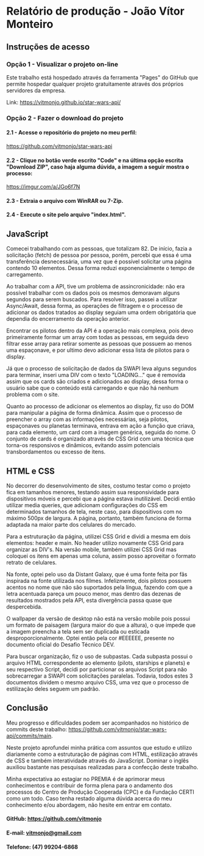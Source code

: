 # Relatório de produção - João Vítor Monteiro

## Instruções de acesso

### Opção 1 - Visualizar o projeto on-line

Este trabalho está hospedado através da ferramenta "Pages" do GitHub que permite hospedar qualquer projeto gratuitamente através dos próprios servidores da empresa.

Link:
https://vitmonjo.github.io/star-wars-api/

### Opção 2 - Fazer o download do projeto

#### 2.1 - Acesse o repositório do projeto no meu perfil:
https://github.com/vitmonjo/star-wars-api

#### 2.2 - Clique no botão verde escrito "Code" e na última opção escrita "Download ZIP", caso haja alguma dúvida, a imagem a seguir mostra o processo:
https://imgur.com/a/JGo6f7N

#### 2.3 - Extraia o arquivo com WinRAR ou 7-Zip.

#### 2.4 - Execute o site pelo arquivo "index.html".

## JavaScript

Comecei trabalhando com as pessoas, que totalizam 82. De início, fazia a solicitação (fetch) de pessoa por pessoa, porém, percebi que essa é uma transferência desnecessária, uma vez que é possível solicitar uma página contendo 10 elementos. Dessa forma reduzi exponencialmente o tempo de carregamento.

Ao trabalhar com a API, tive um problema de assincronicidade: não era possível trabalhar com os dados pois os mesmos demoravam alguns segundos para serem buscados. Para resolver isso, passei a utilizar Async/Await, dessa forma, as operações de filtragem e o processo de adicionar os dados tratados ao display seguiam uma ordem obrigatória que dependia do encerramento da operação anterior.

Encontrar os pilotos dentro da API é a operação mais complexa, pois devo primeiramente formar um array com todas as pessoas, em seguida devo filtrar esse array para retirar somente as pessoas que possuem ao menos uma espaçonave, e por ultimo devo adicionar essa lista de pilotos para o display.

Já que o processo de solicitação de dados da SWAPI leva alguns segundos para terminar, inseri uma DIV com o texto "LOADING..." que é removida assim que os cards são criados e adicionados ao display, dessa forma o usuário sabe que o conteúdo está carregando e que não há nenhum problema com o site.

Quanto ao processo de adicionar os elementos ao display, fiz uso do DOM para manipular a página de forma dinâmica. Assim que o processo de preencher o array com as informações necessárias, seja pilotos, espaçonaves ou planetas terminava, entrava em ação a função que criava, para cada elemento, um card com a imagem genérica, seguida do nome. O conjunto de cards é organizado através de CSS Grid com uma técnica que torna-os responsivos e dinâmicos, evitando assim potenciais transbordamentos ou excesso de itens.

## HTML e CSS

No decorrer do desenvolvimento de sites, costumo testar como o projeto fica em tamanhos menores, testando assim sua responsividade para dispositivos móveis e percebi que a página estava inutilizável. Decidi então utilizar media queries, que adicionam configurações do CSS em determinados tamanhos de tela, neste caso, para dispositivos com no máximo 500px de largura. A página, portanto, também funciona de forma adaptada na maior parte dos celulares do mercado.

Para a estruturação da página, utilizei CSS Grid e dividi a mesma em dois elementos: header e main. No header utilizo novamente CSS Grid para organizar as DIV's. Na versão mobile, também utilizei CSS Grid mas coloquei os itens em apenas uma coluna, assim posso aproveitar o formato retrato de celulares.

Na fonte, optei pelo uso da Distant Galaxy, que é uma fonte feita por fãs inspirada na fonte utilizada nos filmes. Infelizmente, dois pilotos possuem acentos no nome que não são suportados pela língua, fazendo com que a letra acentuada pareça um pouco menor, mas dentro das dezenas de resultados mostrados pela API, esta divergência passa quase que despercebida.

O wallpaper da versão de desktop não está na versão mobile pois possui um formato de paisagem (largura maior do que a altura), o que impede que a imagem preencha a tela sem ser duplicada ou esticada desproporcionalmente. Optei então pela cor #EEEEEE, presente no documento oficial do Desafio Técnico DEV.

Para buscar organização, fiz o uso de subpastas. Cada subpasta possui o arquivo HTML correspondente ao elemento (pilots, starships e planets) e seu respectivo Script, decidi por particionar os arquivos Script para não sobrecarregar a SWAPI com solicitações paralelas. Todavia, todos estes 3 documentos dividem o mesmo arquivo CSS, uma vez que o processo de estilização deles seguem um padrão.

## Conclusão

Meu progresso e dificuldades podem ser acompanhados no histórico de commits deste trabalho: https://github.com/vitmonjo/star-wars-api/commits/main.

Neste projeto aprofundei minha prática com assuntos que estudo e utilizo diariamente como a estruturação de páginas com HTML, estilização através de CSS e também interatividade através do JavaScript. Dominar o inglês auxiliou bastante nas pesquisas realizadas para a confecção deste trabalho.

Minha expectativa ao estagiar no PREMIA é de aprimorar meus conhecimentos e contribuir de forma plena para o andamento dos processos do Centro de Produção Cooperada (CPC) e da Fundação CERTI como um todo. Caso tenha restado alguma dúvida acerca do meu conhecimento e/ou abordagem, não hesite em entrar em contato.

#### GitHub: https://github.com/vitmonjo
#### E-mail: vitmonjo@gmail.com
#### Telefone: (47) 99204-6868
